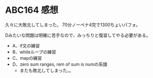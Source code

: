 # ABC164 感想

久々に大敗北してしまった。
70分ノーペナ4完で1300ちょいパフォ。

Dみたいな問題は明確に苦手なので、みっちりと復習してやる必要がある。

- A、if文の練習
- B、whileループの練習
- C、mapの練習
- D、zero sum ranges, rem of sum is numの系譜
  - またも敗北してしまった。。

